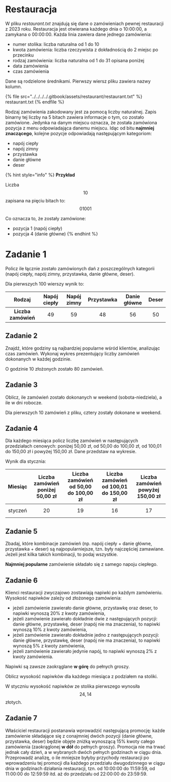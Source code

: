 # Restauracja

W pliku *restaurant.txt* znajdują się dane o zamówieniach pewnej restauracji z 2023 roku. Restauracja jest otwierana każdego dnia o 10:00:00, a zamykana o 00:00:00. Każda linia zawiera dane jednego zamówienia:

- numer stolika: liczba naturalna od 1 do 10
- kwota zamówienia: liczba rzeczywista z dokładnością do 2 miejsc po przecinku
- rodzaj zamówienia: liczba naturalna od 1 do 31 opisana poniżej
- data zamówienia
- czas zamówienia

Dane są rodzielone średnikami. Pierwszy wiersz pliku zawiera nazwy kolumn.

{% file src="../../../../.gitbook/assets/restaurant/restaurant.txt" %}
restaurant.txt
{% endfile %}

Rodzaj zamówienia zakodowany jest za pomocą liczby naturalnej. Zapis binarny tej liczby na 5 bitach zawiera informacje o tym, co zostało zamówione. Jedynka na danym miejscu oznacza, że została zamówiona pozycja z menu odpowiadająca danemu miejscu. Idąc od bitu **najmniej znaczącego**, kolejne pozycje odpowiadają następującym kategoriom:

- napój ciepły
- napój zimny
- przystawka
- danie główne
- deser

{% hint style="info" %}
**Przykład**

Liczba $$10$$ zapisana na pięciu bitach to: $$01001$$

Co oznacza to, że zostały zamówione:

- pozycja 1 (napój ciepły)
- pozycja 4 (danie główne)
{% endhint %}

# Zadanie 1

Policz ile łącznie zostało zamówionych dań z poszczególnych kategorii (napój ciepły, napój zimny, przystawka, danie główne, deser).

Dla pierwszych 100 wierszy wynik to:

|      **Rodzaj**     | **Napój ciepły** | **Napój zimny** | **Przystawka** | **Danie główne** | **Deser** |
|:-------------------:|:----------------:|:---------------:|:--------------:|:----------------:|:---------:|
| **Liczba zamówień** |        $$49$$        |        $$59$$       |       $$48$$       |        $$56$$        |     $$50$$    |

## Zadanie 2

Znajdź, które godziny są najbardziej popularne wśród klientów, analizując czas zamówień. Wykonaj wykres prezentujący liczby zamówień dokonanych w każdej godzinie.

O godzinie 10 złożonych zostało 80 zamówień.

## Zadanie 3

Oblicz, ile zamówień zostało dokonanych w weekend (sobota-niedziela), a ile w dni robocze.

Dla pierwszych 10 zamówień z pliku, cztery zostały dokonane w weekend.

## Zadanie 4

Dla każdego miesiąca policz liczbę zamówień w następujących przedziałach cenowych: poniżej 50,00 zł, od 50,00 do 100,00 zł, od 100,01 do 150,00 zł i powyżej 150,00 zł. Dane przedstaw na wykresie.

Wynik dla stycznia:

| **Miesiąc** | **Liczba zamówień poniżej 50,00 zł** | **Liczba zamówień od 50,00 do   100,00 zł** | **Liczba zamówień od 100,01 do   150,00 zł** | **Liczba zamówień powyżej 150,00   zł** |
|:-----------:|:------------------------------------:|:-------------------------------------------:|:--------------------------------------------:|:---------------------------------------:|
|     styczeń     |                  $$20$$                  |                      $$19$$                     |                      $$16$$                      |                    $$17$$                   |

## Zadanie 5

Zbadaj, które kombinacje zamówień (np. napój ciepły + danie główne, przystawka + deser) są najpopularniejsze, tzn. były najczęściej zamawiane. Jeżeli jest kilka takich kombinacji, to podaj wszystkie.

**Najmniej popularne** zamówienie składało się z samego napoju ciepłego.

## Zadanie 6

Klienci restauracji zwyczajowo zostawiają napiwki po każdym zamówieniu. Wysokość napiwków zależy od złożonego zamówienia:

- jeżeli zamówienie zawierało danie główne, przystawkę oraz deser, to napiwki wynoszą 20% z kwoty zamówienia,
- jeżeli zamówienie zawierało dokładnie dwie z następujących pozycji: danie główne, przystawkę, deser (napój nie ma znaczenia), to napiwki wynoszą 10% z kwoty zamówienia,
- jeżeli zamówienie zawierało dokładnie jedno z następujących pozycji: danie główne, przystawkę, deser (napój nie ma znaczenia), to napiwki wynoszą 5% z kwoty zamówienia,
- jeżeli zamówienie zawierało jedynie napój, to napiwki wynoszą 2% z kwoty zamówienia.

Napiwki są zawsze zaokrąglane **w górę** do pełnych groszy.

Oblicz wysokość napiwków dla każdego miesiąca z podziałem na stoliki.

W styczniu wysokość napiwków ze stolika pierwszego wynosiła $$24,14$$ złotych.

## Zadanie 7

Właściciel restauracji postanawia wprowadzić następującą promocję: każde zamówienie składające się z conajmniej dwóch pozycji (danie główne, przystawka, deser) będzie objęte zniżką wynoszącą 15% kwoty całego zamówienia (zaokrąglonej **w dół** do pełnych groszy). Promocja nie ma trwać jednak cały dzień, a w wybranych dwóch pełnych godzinach w ciągu dnia. Przeprowadź analizę, o ile mniejsze byłyby przychody restauracji po wprowadzeniu tej promocji dla każdego przedziału dwugodzinnego w ciągu dnia w godzinach działania restauracji, tzn. od 10:00:00 do 11:59:59, od 11:00:00 do 12:59:59 itd. aż do przedziału od 22:00:00 do 23:59:59.
